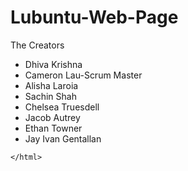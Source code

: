 # Lubuntu-Web-Page 


<html>
	<title>
	Creator Information
	</title>
	<body background="lubuntu.jpg"
	<h2> The Creators </h2>
	<ul>
	<li> Dhiva Krishna </li>
	<li> Cameron Lau-Scrum Master </li>
	<li> Alisha Laroia</li>
	<li> Sachin Shah </li>
	<li> Chelsea Truesdell</li>
	<li> Jacob Autrey</li>
	<li> Ethan Towner </li>
	<li> Jay Ivan Gentallan </li>
	</ul>
	</body>
	
	</html>
	
	
	
